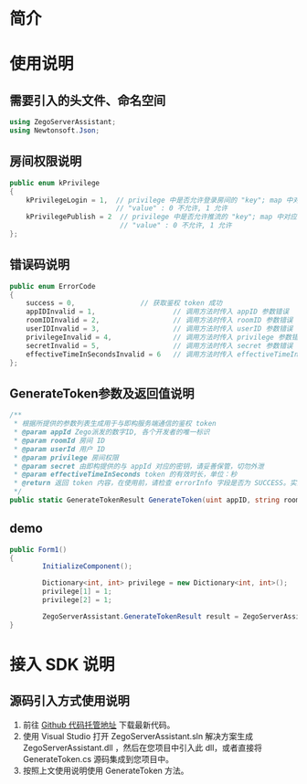 # 简介

# 使用说明

## 需要引入的头文件、命名空间

```c#
using ZegoServerAssistant;
using Newtonsoft.Json;
```

## 房间权限说明

```c#
public enum kPrivilege
{
    kPrivilegeLogin = 1,  // privilege 中是否允许登录房间的 "key"; map 中对应的
                          // "value" : 0 不允许, 1 允许
    kPrivilegePublish = 2  // privilege 中是否允许推流的 "key"; map 中对应的
                           // "value" : 0 不允许, 1 允许
};
```

## 错误码说明

```c#
public enum ErrorCode
{
	success = 0,  				// 获取鉴权 token 成功
	appIDInvalid = 1,   				// 调用方法时传入 appID 参数错误
	roomIDInvalid = 2,  				// 调用方法时传入 roomID 参数错误
	userIDInvalid = 3,  				// 调用方法时传入 userID 参数错误
	privilegeInvalid = 4,  				// 调用方法时传入 privilege 参数错误
	secretInvalid = 5,  				// 调用方法时传入 secret 参数错误
	effectiveTimeInSecondsInvalid = 6  	// 调用方法时传入 effectiveTimeInSeconds 参数错误
};
```

## GenerateToken参数及返回值说明

```c#
/**
 * 根据所提供的参数列表生成用于与即构服务端通信的鉴权 token
 * @param appId Zego派发的数字ID, 各个开发者的唯一标识
 * @param roomId 房间 ID
 * @param userId 用户 ID
 * @param privilege 房间权限
 * @param secret 由即构提供的与 appId 对应的密钥，请妥善保管，切勿外泄
 * @param effectiveTimeInSeconds token 的有效时长，单位：秒
 * @return 返回 token 内容，在使用前，请检查 errorInfo 字段是否为 SUCCESS。实际 token 内容保存在 token 字段中
 */
public static GenerateTokenResult GenerateToken(uint appID, string roomID, string userID, Dictionary<int, int> privilege, string secret, long effectiveTimeInSeconds)
```

## demo

```c#
public Form1()
{
		InitializeComponent();

		Dictionary<int, int> privilege = new Dictionary<int, int>();
		privilege[1] = 1;
		privilege[2] = 1;

		ZegoServerAssistant.GenerateTokenResult result = ZegoServerAssistant.ServerAssistant.GenerateToken(1, "111", "222", privilege, "12345678900987654321123456789012", 3600);
}
```

# 接入 SDK 说明

## 源码引入方式使用说明

1. 前往 [Github 代码托管地址](https://github.com/zegoim/zego_server_assistant) 下载最新代码。
2. 使用 Visual Studio 打开 ZegoServerAssistant.sln 解决方案生成 ZegoServerAssistant.dll ，然后在您项目中引入此 dll，或者直接将 GenerateToken.cs 源码集成到您项目中。
3. 按照上文使用说明使用 GenerateToken 方法。
